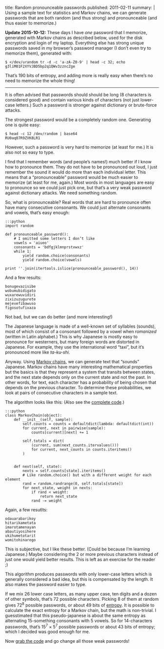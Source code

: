 title: Random pronounceable passwords
published: 2011-02-11
summary: |
    Using a sample text for statistics and Markov chains, we can generate
    passwords that are both random (and thus strong) and pronounceable
    (and thus easier to memorize.)

**Update 2015-10-12:**
These days I have *one* password that I memorize,
generated with Markov chains as described below,
used for the disk encryption and login of my laptop.
Everything else has strong unique passwords saved in my browser’s password manager
(I don’t even try to memorize them), generated with:

    $ </dev/urandom tr -d -c 'a-zA-Z0-9' | head -c 32; echo
    g3liM01F2XYVJBD5bp2q1QWv3zzncZge

That’s 190 bits of entropy,
and adding more is really easy when there’s no need to memorize the whole thing!

----

It is often advised that passwords should should be long (8 characters
is considered good) and contain various kinds of characters (not just lower-case
letters.) Such a password is stronger against dictionary or brute-force
attacks.

The strongest password would be a completely random one. Generating
one is quite easy:

    $ head -c 12 /dev/random | base64
    RU0aq07R9ZVK8LR1

However, such a password is very hard to memorize (at least for me.) It is also
not so easy to type.

I find that I remember words (and people’s names!) much better if I know
how to pronounce them. They
do not have to be pronounced out loud, I just remember the sound it would do
more than each individual letter. This means that a “pronounceable” password
 would be
much easier to memorize (at least for me, again.) Most words in most languages
are easy to pronounce so we could just pick one, but that’s a very weak
password against dictionary attacks. We need something random.

So, what is pronounceable? Real words that are hard to pronounce often have
many consecutive consonants. We could just alternate consonants and vowels,
that’s easy enough:

    :::python
    import random
    
    def pronounceable_password():
        # I omitted some letters I don’t like
        vowels = 'aiueo'
        consonants = 'bdfgjklmnprstvwxz'
        while 1:
            yield random.choice(consonants)
            yield random.choice(vowels)
            
    print ''.join(itertools.islice(pronounceable_password(), 14))
    
And a few results:

    bonugevazisibe
    wobumubidigato
    wuxarewuvidiri
    zixizuzugurete
    mejevefibawuso
    figosotufixaza

Not bad, but we can do better (and more interesting!)

The Japanese language is made of a well-known set of syllables (sounds), 
most of which consist of a consonant followed by a vowel when *romanized*
(written in Latin alphabet.) This is why Japanese is mostly easy to pronounce
for westerners, but many foreign words are distorted in Japanese. For example,
they use the international word “taxi”, but it’s pronounced more like
*ta-ku-shi*.

Anyway. Using [Markov chains](http://en.wikipedia.org/wiki/Markov_chain),
we can generate text that “sounds” Japanese. Markov chains have many
interesting mathematical properties but the basics is that they represent
a system that transits between states, and the next state depends only on the
current state and not the past. In other words, for text, each character has
a probability of being chosen that depends on the previous character.
To determine these probabilities, we look at pairs of consecutive characters
in a sample text.



The algorithm looks like this: (Also see the [complete
code](https://github.com/SimonSapin/snippets/blob/master/markov_passwords.py).)

    :::python    
    class MarkovChain(object):
        def __init__(self, sample):
            self.counts = counts = defaultdict(lambda: defaultdict(int))
            for current, next in pairwise(sample):
                counts[current][next] += 1
            
            self.totals = dict(
                (current, sum(next_counts.itervalues()))
                for current, next_counts in counts.iteritems()
            )
            

        def next(self, state):
            nexts = self.counts[state].iteritems()
            # Like random.choice() but with a different weight for each element
            rand = random.randrange(0, self.totals[state])
            for next_state, weight in nexts:
                if rand < weight:
                    return next_state
                rand -= weight

Again, a few resutlts:

    odauarabarikoy
    hitarikametata
    imarotamenayan
    abautiyosihere
    ukihumetotarit
    womitohinarego

This is subjective, but I like these better. (Could be because I’m learning
Japanese.)
Maybe considering the 2 or more previous characters instead of just one would
yield better results. This is left as an exercise for the reader ;)

This algorithm produces passwords with only lower-case letters which is 
generally considered a bad idea, but this is compensated by the length.
It also makes the password easier to type.

If we mix 26 lower case letters, as many upper case, ten digits and a dozen
of other symbols, that’s 72 possible characters. Picking 8 of them at random
gives 72<sup>8</sup> possible passwords, or about 49 bits of
[entropy](http://en.wikipedia.org/wiki/Entropy_%28information_theory%29).
It is possible to calculate the exact entropy for a Markov chain, but the math
is non-trivial. I guesstimated that this pseudo-japanese is about the same
entropy as alternating 15-something consonants with 5 vowels. So for
14-characters passwords, that’s 15<sup>7</sup> × 5<sup>7</sup> possible
passwords or about 43 bits of entropy; which I decided was good enough for me.

Now [grab the 
code](https://github.com/SimonSapin/snippets/blob/master/markov_passwords.py)
and go change all those weak passwords!
